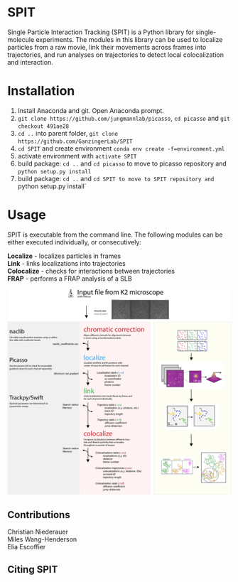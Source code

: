 # SPIT
Single Particle Interaction Tracking (SPIT) is a Python library for single-molecule experiments. The modules in this library can be used to localize particles from a raw movie, link their movements across frames into trajectories, and run analyses on trajectories to detect local colocalization and interaction.

# Installation
1. Install Anaconda and git. Open Anaconda prompt.
1. `git clone https://github.com/jungmannlab/picasso`, `cd picasso` and `git checkout 491ae28`
3. `cd ..` into parent folder, `git clone https://github.com/GanzingerLab/SPIT`
4. `cd SPIT` and create environment `conda env create -f=environment.yml`
5. activate environment with `activate SPIT`
6. build package: `cd ..` and `cd picasso` to move to picasso repository and `python setup.py install`
7. build package:  `cd ..` and `cd SPIT to move to SPIT repository and `python setup.py install`


# Usage
SPIT is executable from the command line. The following modules can be either executed individually, or consecutively:

**Localize** - localizes particles in frames </br>
**Link** - links localizations into trajectories </br>
**Colocalize** - checks for interactions between trajectories </br>
**FRAP** - performs a FRAP analysis of a SLB </br>

![Diagram explanation of SPIT](/spit_diagram.png?raw=true "Diagram explanation of SPIT")

## Contributions
Christian Niederauer</br>
Miles Wang-Henderson</br>
Elia Escoffier

## Citing SPIT

